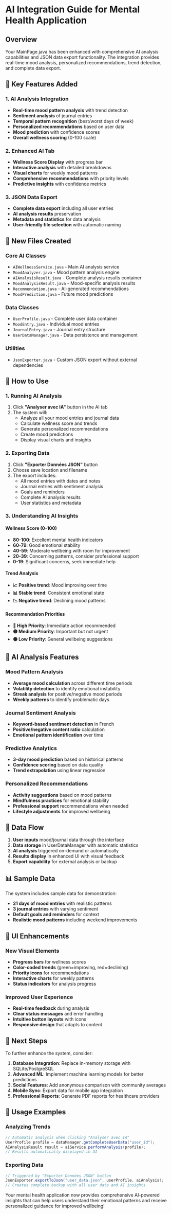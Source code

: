 # AI Integration Guide for Mental Health Application

## Overview
Your MainPage.java has been enhanced with comprehensive AI analysis capabilities and JSON data export functionality. The integration provides real-time mood analysis, personalized recommendations, trend detection, and complete data export.

## 🚀 Key Features Added

### 1. AI Analysis Integration
- **Real-time mood pattern analysis** with trend detection
- **Sentiment analysis** of journal entries
- **Temporal pattern recognition** (best/worst days of week)
- **Personalized recommendations** based on user data
- **Mood prediction** with confidence scores
- **Overall wellness scoring** (0-100 scale)

### 2. Enhanced AI Tab
- **Wellness Score Display** with progress bar
- **Interactive analysis** with detailed breakdowns
- **Visual charts** for weekly mood patterns
- **Comprehensive recommendations** with priority levels
- **Predictive insights** with confidence metrics

### 3. JSON Data Export
- **Complete data export** including all user entries
- **AI analysis results** preservation
- **Metadata and statistics** for data analysis
- **User-friendly file selection** with automatic naming

## 📁 New Files Created

### Core AI Classes
- `AIWellnessService.java` - Main AI analysis service
- `MoodAnalyzer.java` - Mood pattern analysis engine
- `AIAnalysisResult.java` - Complete analysis results container
- `MoodAnalysisResult.java` - Mood-specific analysis results
- `Recommendation.java` - AI-generated recommendations
- `MoodPrediction.java` - Future mood predictions

### Data Classes  
- `UserProfile.java` - Complete user data container
- `MoodEntry.java` - Individual mood entries
- `JournalEntry.java` - Journal entry structure
- `UserDataManager.java` - Data persistence and management

### Utilities
- `JsonExporter.java` - Custom JSON export without external dependencies

## 🔧 How to Use

### 1. Running AI Analysis
1. Click **"Analyser avec IA"** button in the AI tab
2. The system will:
   - Analyze all your mood entries and journal data
   - Calculate wellness score and trends
   - Generate personalized recommendations
   - Create mood predictions
   - Display visual charts and insights

### 2. Exporting Data
1. Click **"Exporter Données JSON"** button
2. Choose save location and filename
3. The export includes:
   - All mood entries with dates and notes
   - Journal entries with sentiment analysis
   - Goals and reminders
   - Complete AI analysis results
   - User statistics and metadata

### 3. Understanding AI Insights

#### Wellness Score (0-100)
- **80-100**: Excellent mental health indicators
- **60-79**: Good emotional stability
- **40-59**: Moderate wellbeing with room for improvement
- **20-39**: Concerning patterns, consider professional support
- **0-19**: Significant concerns, seek immediate help

#### Trend Analysis
- **📈 Positive trend**: Mood improving over time
- **📊 Stable trend**: Consistent emotional state
- **📉 Negative trend**: Declining mood patterns

#### Recommendation Priorities
- **🔴 High Priority**: Immediate action recommended
- **🟡 Medium Priority**: Important but not urgent
- **🟢 Low Priority**: General wellbeing suggestions

## 🎯 AI Analysis Features

### Mood Pattern Analysis
- **Average mood calculation** across different time periods
- **Volatility detection** to identify emotional instability
- **Streak analysis** for positive/negative mood periods
- **Weekly patterns** to identify problematic days

### Journal Sentiment Analysis
- **Keyword-based sentiment detection** in French
- **Positive/negative content ratio** calculation
- **Emotional pattern identification** over time

### Predictive Analytics
- **3-day mood prediction** based on historical patterns
- **Confidence scoring** based on data quality
- **Trend extrapolation** using linear regression

### Personalized Recommendations
- **Activity suggestions** based on mood patterns
- **Mindfulness practices** for emotional stability
- **Professional support** recommendations when needed
- **Lifestyle adjustments** for improved wellbeing

## 🔄 Data Flow

1. **User inputs** mood/journal data through the interface
2. **Data storage** in UserDataManager with automatic statistics
3. **AI analysis** triggered on-demand or automatically
4. **Results display** in enhanced UI with visual feedback
5. **Export capability** for external analysis or backup

## 📊 Sample Data

The system includes sample data for demonstration:
- **21 days of mood entries** with realistic patterns
- **3 journal entries** with varying sentiment
- **Default goals and reminders** for context
- **Realistic mood patterns** including weekend improvements

## 🎨 UI Enhancements

### New Visual Elements
- **Progress bars** for wellness scores
- **Color-coded trends** (green=improving, red=declining)
- **Priority icons** for recommendations
- **Interactive charts** for weekly patterns
- **Status indicators** for analysis progress

### Improved User Experience
- **Real-time feedback** during analysis
- **Clear status messages** and error handling
- **Intuitive button layouts** with icons
- **Responsive design** that adapts to content

## 🚀 Next Steps

To further enhance the system, consider:

1. **Database Integration**: Replace in-memory storage with SQLite/PostgreSQL
2. **Advanced ML**: Implement machine learning models for better predictions
3. **Social Features**: Add anonymous comparison with community averages
4. **Mobile Sync**: Export data for mobile app integration
5. **Professional Reports**: Generate PDF reports for healthcare providers

## 📝 Usage Examples

### Analyzing Trends
```java
// Automatic analysis when clicking "Analyser avec IA"
UserProfile profile = dataManager.getCompleteUserData("user_id");
AIAnalysisResult result = aiService.performAnalysis(profile);
// Results automatically displayed in UI
```

### Exporting Data
```java
// Triggered by "Exporter Données JSON" button
JsonExporter.exportToJson("user_data.json", userProfile, aiAnalysis);
// Creates complete backup with all user data and AI insights
```

Your mental health application now provides comprehensive AI-powered insights that can help users understand their emotional patterns and receive personalized guidance for improved wellbeing!